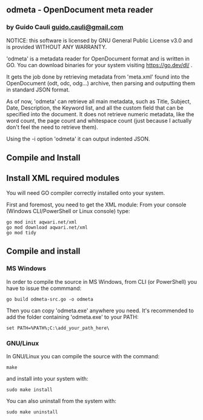 ## odmeta - OpenDocument meta reader

### by Guido Cauli <guido.cauli@gmail.com>
NOTICE: this software is licensed by GNU General Public License v3.0 and is provided WITHOUT ANY WARRANTY.

'odmeta' is a metadata reader for OpenDocument format and is written in GO. 
You can download binaries for your system visiting https://go.dev/dl/ .

It gets the job done by retrieving metadata from 'meta.xml' found into the OpenDocument
(odt, odc, odg...) archive, then parsing and outputting them in standard JSON format.

As of now, 'odmeta' can retrieve all main metadata, such as Title, Subject, Date, Description, the Keyword list, 
and all the custom field that can be specified into the document. It does not retrieve numeric metadata,
like the word count, the page count and whitespace count (just because I actually don't feel the need to retrieve them).

Using the -i option 'odmeta' it can output indented JSON.

## Compile and Install


## Install XML required modules

You will need GO compiler correctly installed onto your system.

First and foremost, you need to get the XML module:
From your console (Windows CLI/PowerShell or Linux console) type:

~~~
go mod init aqwari.net/xml
go mod download aqwari.net/xml
go mod tidy
~~~

## Compile and install

### MS Windows

In order to compile the source in MS Windows, from CLI (or PowerShell) you have to issue the commmand:

~~~
go build odmeta-src.go -o odmeta
~~~

Then you can copy 'odmeta.exe' anywhere you need.
It's recommended to add the folder containing 'odmeta.exe' to your PATH:

~~~
set PATH=%PATH%;C:\add_your_path_here\
~~~

### GNU/Linux

In GNU/Linux you can compile the source with the command:
~~~
make
~~~
and install into your system with:
~~~
sudo make install
~~~
You can also uninstall from the system with:
~~~
sudo make uninstall
~~~
